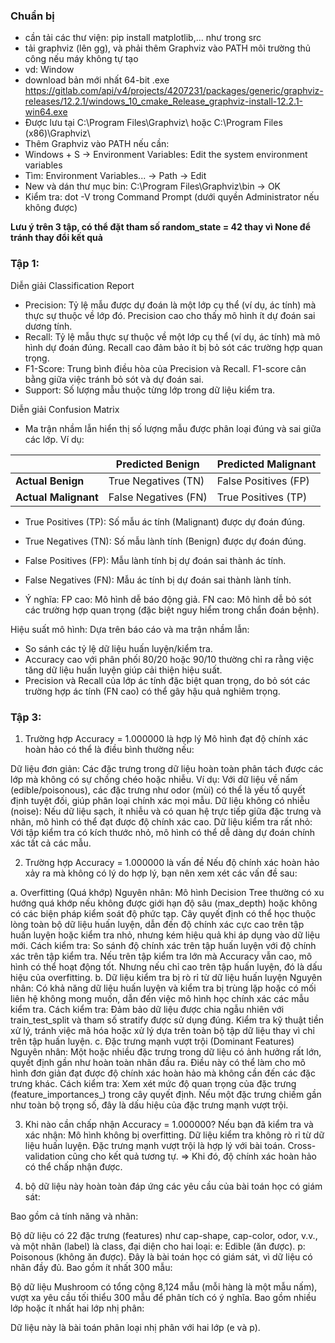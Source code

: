 ### Chuẩn bị
- cần tải các thư viện: pip install matplotlib,... như trong src
- tải graphviz (lên gg), và phải thêm Graphviz vào PATH môi trường thủ công nếu máy không tự tạo
- vd: Window
- download bản mới nhất 64-bit .exe
https://gitlab.com/api/v4/projects/4207231/packages/generic/graphviz-releases/12.2.1/windows_10_cmake_Release_graphviz-install-12.2.1-win64.exe
- Được lưu tại C:\Program Files\Graphviz\ hoặc C:\Program Files (x86)\Graphviz\
- Thêm Graphviz vào PATH nếu cần: 
- Windows + S -> Environment Variables: Edit the system environment variables
- Tìm: Environment Variables... -> Path -> Edit
- New và dán thư mục bin: C:\Program Files\Graphviz\bin -> OK
- Kiểm tra: dot -V trong Command Prompt (dưới quyền Administrator nếu không được)


 **Lưu ý trên 3 tập, có thể đặt tham số random_state = 42 thay vì None để tránh thay đổi kết quả**

### Tập 1: 
Diễn giải Classification Report
- Precision:
	Tỷ lệ mẫu được dự đoán là một lớp cụ thể (ví dụ, ác tính) mà thực sự thuộc về lớp đó.
	Precision cao cho thấy mô hình ít dự đoán sai dương tính.
- Recall: 
	Tỷ lệ mẫu thực sự thuộc về một lớp cụ thể (ví dụ, ác tính) mà mô hình dự đoán đúng.
	Recall cao đảm bảo ít bị bỏ sót các trường hợp quan trọng.
- F1-Score: Trung bình điều hòa của Precision và Recall. F1-score cân bằng giữa việc tránh bỏ sót và dự đoán sai.
- Support: Số lượng mẫu thuộc từng lớp trong dữ liệu kiểm tra.

Diễn giải Confusion Matrix
- Ma trận nhầm lẫn hiển thị số lượng mẫu được phân loại đúng và sai giữa các lớp. Ví dụ:

|                   | Predicted Benign | Predicted Malignant |
|-------------------|------------------|---------------------|
| **Actual Benign** | True Negatives (TN) | False Positives (FP) |
| **Actual Malignant** | False Negatives (FN) | True Positives (TP)  |


- True Positives (TP): Số mẫu ác tính (Malignant) được dự đoán đúng.
- True Negatives (TN): Số mẫu lành tính (Benign) được dự đoán đúng.
- False Positives (FP): Mẫu lành tính bị dự đoán sai thành ác tính.
- False Negatives (FN): Mẫu ác tính bị dự đoán sai thành lành tính.

- Ý nghĩa:
	FP cao: Mô hình dễ báo động giả.
	FN cao: Mô hình dễ bỏ sót các trường hợp quan trọng (đặc biệt nguy hiểm trong chẩn đoán bệnh).

Hiệu suất mô hình: Dựa trên báo cáo và ma trận nhầm lẫn:
- So sánh các tỷ lệ dữ liệu huấn luyện/kiểm tra.
- Accuracy cao với phân phối 80/20 hoặc 90/10 thường chỉ ra rằng việc tăng dữ liệu huấn luyện giúp cải thiện hiệu suất.
- Precision và Recall của lớp ác tính đặc biệt quan trọng, do bỏ sót các trường hợp ác tính (FN cao) có thể gây hậu quả nghiêm trọng.

### Tập 3:
1. Trường hợp Accuracy = 1.000000 là hợp lý
Mô hình đạt độ chính xác hoàn hảo có thể là điều bình thường nếu:

Dữ liệu đơn giản: Các đặc trưng trong dữ liệu hoàn toàn phân tách được các lớp mà không có sự chồng chéo hoặc nhiễu.
Ví dụ: Với dữ liệu về nấm (edible/poisonous), các đặc trưng như odor (mùi) có thể là yếu tố quyết định tuyệt đối, giúp phân loại chính xác mọi mẫu.
Dữ liệu không có nhiễu (noise): Nếu dữ liệu sạch, ít nhiễu và có quan hệ trực tiếp giữa đặc trưng và nhãn, mô hình có thể đạt được độ chính xác cao.
Dữ liệu kiểm tra rất nhỏ: Với tập kiểm tra có kích thước nhỏ, mô hình có thể dễ dàng dự đoán chính xác tất cả các mẫu.

2. Trường hợp Accuracy = 1.000000 là vấn đề
Nếu độ chính xác hoàn hảo xảy ra mà không có lý do hợp lý, bạn nên xem xét các vấn đề sau:

a. Overfitting (Quá khớp)
Nguyên nhân:
Mô hình Decision Tree thường có xu hướng quá khớp nếu không được giới hạn độ sâu (max_depth) hoặc không có các biện pháp kiểm soát độ phức tạp.
Cây quyết định có thể học thuộc lòng toàn bộ dữ liệu huấn luyện, dẫn đến độ chính xác cực cao trên tập huấn luyện hoặc kiểm tra nhỏ, nhưng kém hiệu quả khi áp dụng vào dữ liệu mới.
Cách kiểm tra:
So sánh độ chính xác trên tập huấn luyện với độ chính xác trên tập kiểm tra. Nếu trên tập kiểm tra lớn mà Accuracy vẫn cao, mô hình có thể hoạt động tốt. Nhưng nếu chỉ cao trên tập huấn luyện, đó là dấu hiệu của overfitting.
b. Dữ liệu kiểm tra bị rò rỉ từ dữ liệu huấn luyện
Nguyên nhân:
Có khả năng dữ liệu huấn luyện và kiểm tra bị trùng lặp hoặc có mối liên hệ không mong muốn, dẫn đến việc mô hình học chính xác các mẫu kiểm tra.
Cách kiểm tra:
Đảm bảo dữ liệu được chia ngẫu nhiên với train_test_split và tham số stratify được sử dụng đúng.
Kiểm tra kỹ thuật tiền xử lý, tránh việc mã hóa hoặc xử lý dựa trên toàn bộ tập dữ liệu thay vì chỉ trên tập huấn luyện.
c. Đặc trưng mạnh vượt trội (Dominant Features)
Nguyên nhân:
Một hoặc nhiều đặc trưng trong dữ liệu có ảnh hưởng rất lớn, quyết định gần như hoàn toàn nhãn đầu ra.
Điều này có thể làm cho mô hình đơn giản đạt được độ chính xác hoàn hảo mà không cần đến các đặc trưng khác.
Cách kiểm tra:
Xem xét mức độ quan trọng của đặc trưng (feature_importances_) trong cây quyết định. Nếu một đặc trưng chiếm gần như toàn bộ trọng số, đây là dấu hiệu của đặc trưng mạnh vượt trội.

3. Khi nào cần chấp nhận Accuracy = 1.000000?
Nếu bạn đã kiểm tra và xác nhận:
Mô hình không bị overfitting.
Dữ liệu kiểm tra không rò rỉ từ dữ liệu huấn luyện.
Đặc trưng mạnh vượt trội là hợp lý với bài toán.
Cross-validation cũng cho kết quả tương tự.
=> Khi đó, độ chính xác hoàn hảo có thể chấp nhận được.

4. bộ dữ liệu này hoàn toàn đáp ứng các yêu cầu của bài toán học có giám sát:

Bao gồm cả tính năng và nhãn:

Bộ dữ liệu có 22 đặc trưng (features) như cap-shape, cap-color, odor, v.v., và một nhãn (label) là class, đại diện cho hai loại:
e: Edible (ăn được).
p: Poisonous (không ăn được).
Đây là bài toán học có giám sát, vì dữ liệu có nhãn đầy đủ.
Bao gồm ít nhất 300 mẫu:

Bộ dữ liệu Mushroom có tổng cộng 8,124 mẫu (mỗi hàng là một mẫu nấm), vượt xa yêu cầu tối thiểu 300 mẫu để phân tích có ý nghĩa.
Bao gồm nhiều lớp hoặc ít nhất hai lớp nhị phân:

Dữ liệu này là bài toán phân loại nhị phân với hai lớp (e và p).